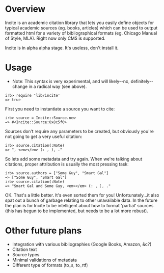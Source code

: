 # Overview

Incite is an academic citation library that lets you easily define objects for typical academic sources (eg. books, articles) which can be used to output formatted html for a variety of bibliographical formats (eg. Chicago Manual of Style, MLA).  Right now only CMS is supported.

Incite is in alpha alpha stage.  It's useless, don't install it.

# Usage

* Note: This syntax is very experimental, and will likely--no, definitely--change in a radical way (see above).

```
irb> require 'lib/incite'
=> true
```

First you need to instantiate a source you want to cite:

```
irb> source = Incite::Source.new
=> #<Incite::Source:0x8c5f0>
```

Sources don't require any parameters to be created, but obviously you're not going to get a very useful citation:

```
irb> source.citation(:Note)
=> ", <em></em> (: , ), ."
```

So lets add some metadata and try again. When we're talking about citations, proper attribution is usually the most pressing task:

```
irb> source.authors = ["Some Guy", "Smart Gal"]
=> ["Some Guy", "Smart Gal"]
irb> source.citation(:Note)
=> "Smart Gal and Some Guy, <em></em> (: , ), ."
```

OK.  That's a little better.  It's even sorted them for you!  Unfortunately...it also spat out a bunch of garbage relating to other unavailable data.  In the future the plan is for Incite to be intelligent about how to format 'partial' sources (this has begun to be implemented, but needs to be a lot more robust).

# Other future plans

* Integration with various bibliographies (Google Books, Amazon, &c?)
* Citation text
* Source types
* Minimal validations of metadata
* Different type of formats (to_s, to_rtf)
